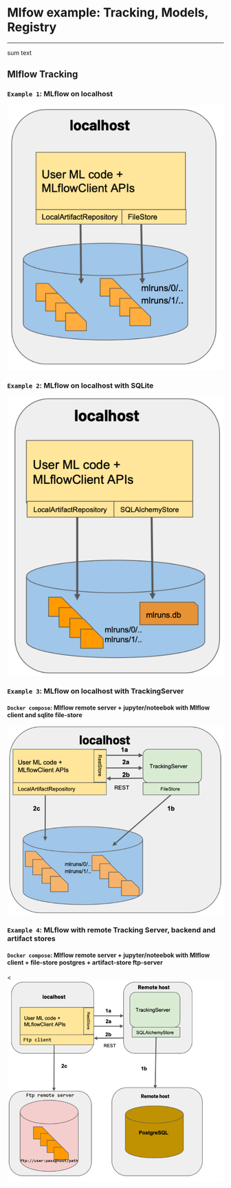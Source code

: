 # Mlfow example: Tracking, Models, Registry

***


sum text

## Mlflow Tracking





### `Example 1`: MLflow on localhost



![Local_ex_1!](src/images/example_1_local.png "Local_ex_1")






### `Example 2`: MLflow on localhost with SQLite



![Local_ex_2!](src/images/example_2_local_sqlite.PNG "Local_ex_2")






### `Example 3`: MLflow on localhost with TrackingServer 

#### `Docker compose`:  Mlflow remote server + jupyter/noteebok with Mlflow client and sqlite file-store




![Local_ex_3!](src/images/example_3_tracking_sqlite.PNG "Local_ex_3")



### `Example 4`: MLflow with remote Tracking Server, backend and artifact stores

#### `Docker compose`:  Mlflow remote server + jupyter/noteebok with Mlflow client + file-store postgres + artifact-store ftp-server


<
![Local_ex_4!](src/images/example_4.png "Local_ex_4")







